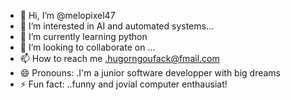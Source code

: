 - 👋 Hi, I’m @melopixel47
- 👀 I’m interested in AI and automated systems...
- 🌱 I’m currently learning python
- 💞️ I’m looking to collaborate on ...
- 📫 How to reach me .hugorngoufack@fmail.com
- 😄 Pronouns: .I'm a junior software developper with big dreams
- ⚡ Fun fact: ..funny and jovial computer enthausiat!

<!---
melopixel47/melopixel47 is a ✨ special ✨ repository because its `README.md` (this file) appears on your GitHub profile.
You can click the Preview link to take a look at your changes.
--->
